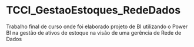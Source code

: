 # TCCl_GestaoEstoques_RedeDados
Trabalho final de curso onde foi elaborado projeto de BI utilizando o Power BI na gestão de ativos de estoque na visão de uma gerência de Rede de Dados
